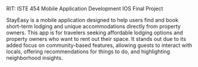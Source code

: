 RIT: ISTE 454 Mobile Application Development IOS Final Project 

StayEasy is a mobile application designed to help users find and book short-term lodging and unique accommodations directly from property owners. This app is for travelers seeking affordable lodging options and property owners who want to rent out their space. 
It stands out due to its added focus on community-based features, allowing guests to interact with locals, offering recommendations for things to do, and highlighting neighborhood insights. 
